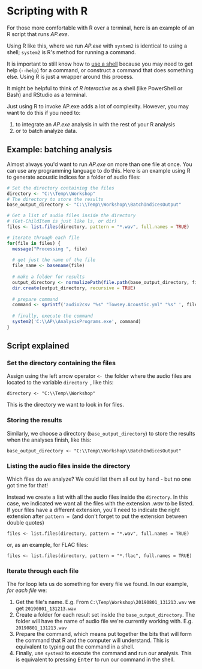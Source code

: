 # Scripting with R

For those more comfortable with R over a terminal, here is an example of an R 
script that runs *AP.exe*.

Using R like this, where we run *AP.exe* with `system2` is identical to using a
shell; `system2` is R's method for running a command.

It is important to still know how to [use a shell](./cli.md) because you may need
to get help (`--help`) for a command, or construct a command that does something else.
Using R is just a wrapper around this process.

It might be helpful to think of _R interactive_ as a shell (like PowerShell or Bash)
and RStudio as a terminal.

Just using R to invoke AP.exe adds a lot of complexity.
However, you may want to do this if you need to:

1. to integrate an _AP.exe_ analysis in with the rest of your R analysis
2. or to batch analyze data.

## Example: batching analysis

Almost always you'd want to run _AP.exe_ on more than one file at once.
You can use any programming language to do this. Here is an example using R
to generate acoustic indices for a folder of audio files:

```r
# Set the directory containing the files
directory <- "C:\\Temp\\Workshop"
# The directory to store the results
base_output_directory <- "C:\\Temp\\Workshop\\BatchIndicesOutput"

# Get a list of audio files inside the directory
# (Get-ChildItem is just like ls, or dir)
files <- list.files(directory, pattern = "*.wav", full.names = TRUE)

# iterate through each file
for(file in files) {
  message("Processing ", file) 
  
  # get just the name of the file
  file_name <- basename(file)
  
  # make a folder for results
  output_directory <- normalizePath(file.path(base_output_directory, file_name))
  dir.create(output_directory, recursive = TRUE)
  
  # prepare command
  command <- sprintf('audio2csv "%s" "Towsey.Acoustic.yml" "%s" ', file, output_directory)
  
  # finally, execute the command
  system2('C:\\AP\\AnalysisPrograms.exe', command)
}
```

## Script explained

### Set the directory containing the files
Assign using the left arrow operator `<- `the folder where the audio files
are located to the variable `directory `, like this:

`directory <- "C:\\Temp\\Workshop" `

This is the directory we want to look in for files.

### Storing the results

Similarly, we choose a directory (`base_output_directory`) to store the
results when the analyses finish, like this:

`base_output_directory <- "C:\\Temp\\Workshop\\BatchIndicesOutput"`

### Listing the audio files inside the directory

Which files do we analyze? We could list them all out by hand - but no one got
time for that!

Instead we create a list with all the audio files inside the `directory`.
In this case, we indicated we want all the files with the extension *.wav* to be
listed. If your files have a different extension, you'll need to indicate the
right extension after `pattern = `(and don't forget to put 
the extension between double quotes)

`files <- list.files(directory, pattern = "*.wav", full.names = TRUE)`

or, as an example, for FLAC files:

`files <- list.files(directory, pattern = "*.flac", full.names = TRUE)`

### Iterate through each file

The for loop lets us do something for every file we found. In our example, _for 
each file_ we:

1. Get the file's name. E.g. From `C:\Temp\Workshop\20190801_131213.wav` we get `20190801_131213.wav`
2. Create a folder for each result set inside the `base_output_directory`. The folder
   will have the name of audio file we're currently working with. E.g. `20190801_131213.wav`
3. Prepare the command, which means put together the bits that will form the 
   command that R and the computer will understand. This is equivalent to typing
   out the command in a shell.
4. Finally, use `system2` to execute the command and run our analysis.
   This is equivalent to pressing <kbd>Enter</kbd> to run our command in the shell.
